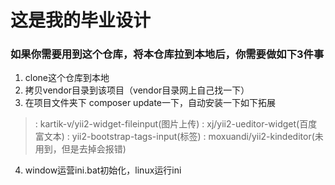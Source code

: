 # 这是我的毕业设计
### 如果你需要用到这个仓库，将本仓库拉到本地后，你需要做如下3件事
1. clone这个仓库到本地
2. 拷贝vendor目录到该项目（vendor目录网上自己找一下）
3. 在项目文件夹下 composer update一下，自动安装一下如下拓展
> : kartik-v/yii2-widget-fileinput(图片上传)
> : xj/yii2-ueditor-widget(百度富文本)
> : yii2-bootstrap-tags-input(标签)
> : moxuandi/yii2-kindeditor(未用到，但是去掉会报错)
4. window运营ini.bat初始化，linux运行ini
